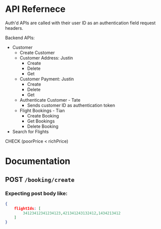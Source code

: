 # API Refernece


Auth'd APIs are called with their user ID as an authentication field request headers. 

Backend APIs:

* Customer
	* Create Customer
	* Customer Address: Justin
		* Create
		* Delete
		* Get
	* Customer Payment: Justin
		* Create
		* Delete
		* Get
	* Authenticate Customer - Tate 
		* Sends customer ID as authentication token
	* Flight Bookings - Tian
		* Create Booking
		* Get Bookings
		* Delete Booking
* Search for Flights


CHECK (poorPrice < richPrice) 

# Documentation 

## **POST** `/booking/create` 
### Expecting post body like:
```json
{
	flightIds: [
		34123412341234123,421341243132412,1434213412
	]
}
```

